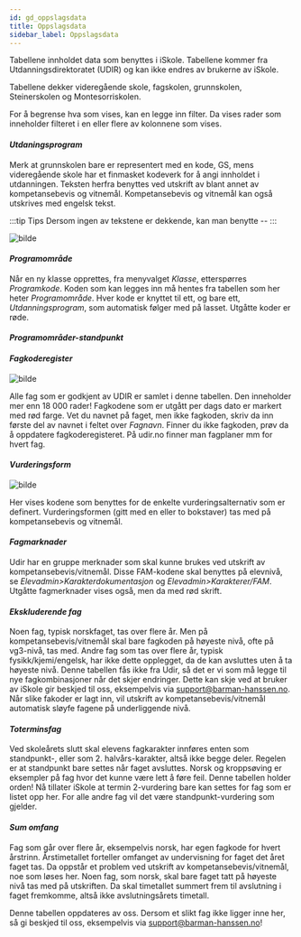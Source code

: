 ```yaml
---
id: gd_oppslagsdata
title: Oppslagsdata
sidebar_label: Oppslagsdata
---
```

Tabellene innholdet data som benyttes i iSkole. Tabellene kommer fra Utdanningsdirektoratet (UDIR) og kan ikke endres av brukerne av iSkole. 

Tabellene dekker  videregående skole, fagskolen, grunnskolen, Steinerskolen og Montesorriskolen. 

For å begrense hva som vises, kan en legge inn filter. Da vises rader som inneholder filteret i en eller flere av kolonnene som vises.

#### _Utdaningsprogram_

Merk at grunnskolen bare er representert med en kode, GS, mens videregående skole har et finmasket kodeverk for å angi innholdet i utdanningen. Teksten herfra benyttes ved utskrift av blant annet av kompetansebevis og vitnemål. Kompetansebevis og vitnemål kan også utskrives med engelsk tekst.

:::tip Tips
Dersom ingen av tekstene er dekkende, kan man benytte --
:::

![bilde](https://github.com/BarmanHanssen/iskole/assets/80097133/41bb7ad9-7f46-4c52-ba17-03b6fc125300)

#### _Programområde_

Når en ny klasse opprettes, fra menyvalget _Klasse_, etterspørres _Programkode_. Koden som kan legges inn må hentes fra tabellen som her heter _Programområde_. Hver kode er knyttet til ett, og bare ett, _Utdanningsprogram_, som automatisk følger med på lasset. Utgåtte koder er røde.

#### _Programområder-standpunkt_

#### _Fagkoderegister_

![bilde](https://github.com/BarmanHanssen/iskole/assets/80097133/8c014ee7-77ef-4576-8747-911cf39a8db5)

Alle fag som er godkjent av UDIR er samlet i denne tabellen. Den inneholder mer enn 18 000 rader! Fagkodene som er utgått per dags dato er markert med rød farge.  Vet du navnet på faget, men ikke fagkoden, skriv da inn første del av navnet i feltet over _Fagnavn_. Finner du ikke fagkoden, prøv da å oppdatere fagkoderegisteret.
På udir.no finner man fagplaner mm for hvert fag.

#### _Vurderingsform_

![bilde](https://github.com/BarmanHanssen/iskole/assets/80097133/87b9716c-4d15-49e8-9f65-af1b2f88fb0a)

Her vises kodene som benyttes for de enkelte vurderingsalternativ som er definert. Vurderingsformen (gitt med en eller to bokstaver) tas med på kompetansebevis og vitnemål.

#### _Fagmarknader_

Udir har en gruppe merknader som skal kunne brukes ved utskrift av kompetansebevis/vitnemål. Disse FAM-kodene skal benyttes på elevnivå, se _Elevadmin>Karakterdokumentasjon_ og _Elevadmin>Karakterer/FAM_. Utgåtte fagmerknader vises også, men da med rød skrift.

#### _Ekskluderende fag_

Noen fag, typisk norskfaget, tas over flere år. Men på kompetansebevis/vitnemål skal bare fagkoden på høyeste nivå, ofte på vg3-nivå, tas med.  Andre fag som tas over flere år, typisk fysikk/kjemi/engelsk, har ikke dette opplegget, da de kan avsluttes uten å ta høyeste nivå. Denne tabellen fås ikke fra Udir, så det er vi som må legge til nye fagkombinasjoner når det skjer endringer. Dette kan skje ved at bruker av iSkole gir beskjed til oss, eksempelvis via support@barman-hanssen.no. Når slike fakoder er lagt inn, vil utskrift av kompetansebevis/vitnemål automatisk sløyfe fagene på underliggende nivå.

#### _Toterminsfag_
Ved skoleårets slutt skal elevens fagkarakter innføres enten som standpunkt-, eller som 2. halvårs-karakter, altså ikke begge deler. Regelen er at standpunkt bare settes når faget avsluttes. Norsk og kroppsøving er eksempler på fag hvor det kunne være lett å føre feil. Denne tabellen holder orden! Nå tillater iSkole at termin 2-vurdering bare kan settes for fag som er listet opp her. For alle andre fag vil det være standpunkt-vurdering som gjelder.

#### _Sum omfang_

Fag som går over flere år, eksempelvis norsk, har egen fagkode for hvert årstrinn. Årstimetallet forteller omfanget av undervisning for faget det året faget tas. Da oppstår et problem ved utskrift av kompetansebevis/vitnemål, noe som løses her. Noen fag, som norsk, skal bare faget tatt på høyeste nivå tas med på utskriften. Da skal timetallet summert frem til avslutning i faget fremkomme, altså ikke avslutningsårets timetall.

Denne tabellen oppdateres av oss. Dersom et slikt fag ikke ligger inne her, så gi beskjed til oss, eksempelvis via support@barman-hanssen.no!
